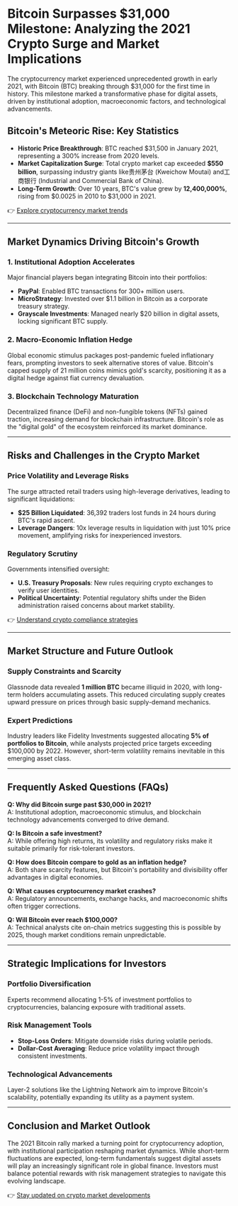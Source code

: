 # Bitcoin Surpasses $31,000 Milestone: Analyzing the 2021 Crypto Surge and Market Implications  

The cryptocurrency market experienced unprecedented growth in early 2021, with Bitcoin (BTC) breaking through $31,000 for the first time in history. This milestone marked a transformative phase for digital assets, driven by institutional adoption, macroeconomic factors, and technological advancements.  

## Bitcoin's Meteoric Rise: Key Statistics  

- **Historic Price Breakthrough**: BTC reached $31,500 in January 2021, representing a 300% increase from 2020 levels.  
- **Market Capitalization Surge**: Total crypto market cap exceeded **$550 billion**, surpassing industry giants like贵州茅台 (Kweichow Moutai) and工商银行 (Industrial and Commercial Bank of China).  
- **Long-Term Growth**: Over 10 years, BTC's value grew by **12,400,000%**, rising from $0.0025 in 2010 to $31,000 in 2021.  

👉 [Explore cryptocurrency market trends](https://bit.ly/okx-bonus)  

---

## Market Dynamics Driving Bitcoin's Growth  

### 1. **Institutional Adoption Accelerates**  
Major financial players began integrating Bitcoin into their portfolios:  
- **PayPal**: Enabled BTC transactions for 300+ million users.  
- **MicroStrategy**: Invested over $1.1 billion in Bitcoin as a corporate treasury strategy.  
- **Grayscale Investments**: Managed nearly $20 billion in digital assets, locking significant BTC supply.  

### 2. **Macro-Economic Inflation Hedge**  
Global economic stimulus packages post-pandemic fueled inflationary fears, prompting investors to seek alternative stores of value. Bitcoin's capped supply of 21 million coins mimics gold's scarcity, positioning it as a digital hedge against fiat currency devaluation.  

### 3. **Blockchain Technology Maturation**  
Decentralized finance (DeFi) and non-fungible tokens (NFTs) gained traction, increasing demand for blockchain infrastructure. Bitcoin's role as the "digital gold" of the ecosystem reinforced its market dominance.  

---

## Risks and Challenges in the Crypto Market  

### Price Volatility and Leverage Risks  
The surge attracted retail traders using high-leverage derivatives, leading to significant liquidations:  
- **$25 Billion Liquidated**: 36,392 traders lost funds in 24 hours during BTC's rapid ascent.  
- **Leverage Dangers**: 10x leverage results in liquidation with just 10% price movement, amplifying risks for inexperienced investors.  

### Regulatory Scrutiny  
Governments intensified oversight:  
- **U.S. Treasury Proposals**: New rules requiring crypto exchanges to verify user identities.  
- **Political Uncertainty**: Potential regulatory shifts under the Biden administration raised concerns about market stability.  

👉 [Understand crypto compliance strategies](https://bit.ly/okx-bonus)  

---

## Market Structure and Future Outlook  

### Supply Constraints and Scarcity  
Glassnode data revealed **1 million BTC** became illiquid in 2020, with long-term holders accumulating assets. This reduced circulating supply creates upward pressure on prices through basic supply-demand mechanics.  

### Expert Predictions  
Industry leaders like Fidelity Investments suggested allocating **5% of portfolios to Bitcoin**, while analysts projected price targets exceeding $100,000 by 2022. However, short-term volatility remains inevitable in this emerging asset class.  

---

## Frequently Asked Questions (FAQs)  

**Q: Why did Bitcoin surge past $30,000 in 2021?**  
A: Institutional adoption, macroeconomic stimulus, and blockchain technology advancements converged to drive demand.  

**Q: Is Bitcoin a safe investment?**  
A: While offering high returns, its volatility and regulatory risks make it suitable primarily for risk-tolerant investors.  

**Q: How does Bitcoin compare to gold as an inflation hedge?**  
A: Both share scarcity features, but Bitcoin's portability and divisibility offer advantages in digital economies.  

**Q: What causes cryptocurrency market crashes?**  
A: Regulatory announcements, exchange hacks, and macroeconomic shifts often trigger corrections.  

**Q: Will Bitcoin ever reach $100,000?**  
A: Technical analysts cite on-chain metrics suggesting this is possible by 2025, though market conditions remain unpredictable.  

---

## Strategic Implications for Investors  

### Portfolio Diversification  
Experts recommend allocating 1-5% of investment portfolios to cryptocurrencies, balancing exposure with traditional assets.  

### Risk Management Tools  
- **Stop-Loss Orders**: Mitigate downside risks during volatile periods.  
- **Dollar-Cost Averaging**: Reduce price volatility impact through consistent investments.  

### Technological Advancements  
Layer-2 solutions like the Lightning Network aim to improve Bitcoin's scalability, potentially expanding its utility as a payment system.  

---

## Conclusion and Market Outlook  

The 2021 Bitcoin rally marked a turning point for cryptocurrency adoption, with institutional participation reshaping market dynamics. While short-term fluctuations are expected, long-term fundamentals suggest digital assets will play an increasingly significant role in global finance. Investors must balance potential rewards with risk management strategies to navigate this evolving landscape.  

👉 [Stay updated on crypto market developments](https://bit.ly/okx-bonus)  
